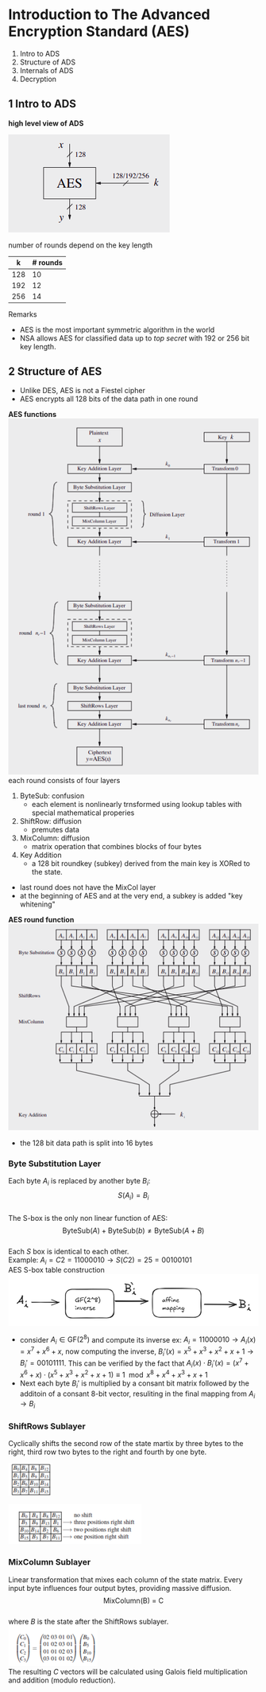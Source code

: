 # Introduction to The Advanced Encryption Standard (AES)

1) Intro to ADS
2) Structure of ADS
3) Internals of ADS
4) Decryption

## 1 Intro to ADS

**high level view of ADS**  

![alt text](/images/aesHighLevel.png)

number of rounds depend on the key length

| k   | # rounds |
| --- | -------- |
| 128 | 10       |
| 192 | 12       |
| 256 | 14       |

Remarks

- AES is the most important symmetric algorithm in the world
- NSA allows AES for classified data up to *top secret* with 192 or 256 bit key length.

## 2 Structure of AES

- Unlike DES, AES is not a Fiestel cipher
- AES encrypts all 128 bits of the data path in one round  

**AES functions**  
![image](/images/aesBlock.png)  
each round consists of four layers

1) ByteSub: confusion
    - each element is nonlinearly trnsformed using lookup tables with special mathematical properies
2) ShiftRow: diffusion
    - premutes data
3) MixColumn: diffusion
    - matrix operation that combines blocks of four bytes
4) Key Addition
    - a 128 bit roundkey (subkey) derived from the main key is XORed to the state.

- last round does not have the MixCol layer  
- at the beginning of AES and at the very end, a subkey is added "key whitening"

**AES round function**  
![alt text](/images/image.png)  

- the 128 bit data path is split into 16 bytes

### Byte Substitution Layer

Each byte $A_i$ is replaced by another byte $B_i$:  
$$S(A_i) = B_i$$  
The S-box is the only non linear function of AES:
$$\text{ByteSub}(A)+\text{ByteSub}(b) \neq \text{ByteSub}(A+B)$$  
Each $S$ box is identical to each other.  
Example: $A_i = C2 = 1100 0010 \rightarrow S(C2) = 25 = 0010 0101$  
AES S-box table construction  
![alt text](/images/image-3.png)  

- consider $A_i \in \text{GF}(2^8)$ and compute its inverse
ex: $A_i = 1100 0010 \rightarrow A_i(x) = x^7 +x^6+x$, now computing the inverse, $B_i '(x) = x^5 + x^3 +x^2 + x + 1 \rightarrow B_i' = 0010 1111$. This can be verified by the fact that $A_i(x) \cdot B_i'(x) = (x^7 +x^6 + x) \cdot (x^5 + x^3 +x^2 + x + 1) \equiv 1 \mod x^8 + x^4 + x^3 + x + 1$  
- Next each byte $B_i'$ is multiplied by a consant bit matrix followed by the additoin of a consant 8-bit vector, resuliting in the final mapping from $A_i \rightarrow B_i$

### ShiftRows Sublayer

Cyclically shifts the second row of the state martix by three bytes to the right, third row two bytes to the right and fourth by one byte.

![alt text](/images/image-1.png)

![alt text](/images/image-2.png)

### MixColumn Sublayer

Linear transformation that mixes each column of the state matrix. Every input byte influences four output bytes, providing massive diffusion.
$$\text{MixColumn(B) = C}$$  
where $B$ is the state after the ShiftRows sublayer.  
![alt text](/images/image-4.png)  
The resulting $C$ vectors will be calculated using Galois field multiplication and addition (modulo reduction).  
